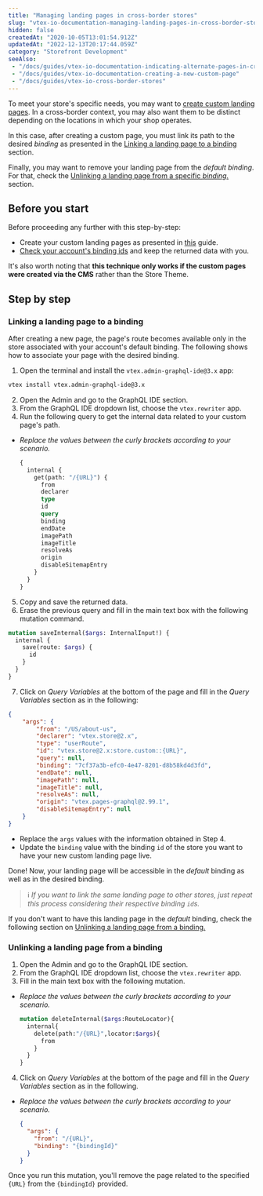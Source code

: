 ```yaml
---
title: "Managing landing pages in cross-border stores"
slug: "vtex-io-documentation-managing-landing-pages-in-cross-border-stores"
hidden: false
createdAt: "2020-10-05T13:01:54.912Z"
updatedAt: "2022-12-13T20:17:44.059Z"
category: "Storefront Development"
seeAlso:
 - "/docs/guides/vtex-io-documentation-indicating-alternate-pages-in-cross-border-stores"
 - "/docs/guides/vtex-io-documentation-creating-a-new-custom-page"
 - "/docs/guides/vtex-io-cross-border-stores"
---
```

To meet your store's specific needs, you may want to [create custom landing pages](https://developers.vtex.com/docs/guides/vtex-io-documentation-creating-a-new-custom-page ). In a cross-border context, you may also want them to be distinct depending on the locations in which your shop operates.

In this case, after creating a custom page, you must link its path to the desired *binding* as presented in the [Linking a landing page to a binding](#linking-a-landing-page-to-a-binding) section.

Finally, you may want to remove your landing page from the *default binding*. For that, check the [Unlinking a landing page from a specific *binding*.](#unlinking-a-landing-page-from-a-binding) section.

## Before you start

Before proceeding any further with this step-by-step:

- Create your custom landing pages as presented in [this](https://developers.vtex.com/docs/guides/vtex-io-documentation-creating-a-new-custom-page) guide.
- [Check your account's binding ids](https://developers.vtex.com/docs/guides/checking-your-stores-binding-id) and keep the returned data with you.

It's also worth noting that **this technique only works if the custom pages were created via the CMS** rather than the Store Theme.

## Step by step

### Linking a landing page to a binding

After creating a new page, the page's route becomes available only in the store associated with your account's default binding. The following shows how to associate your page with the desired binding.

1. Open the terminal and install the `vtex.admin-graphql-ide@3.x` app:
  
  ```sh
  vtex install vtex.admin-graphql-ide@3.x
  ```

2. Open the Admin and go to the GraphQL IDE section.
3. From the GraphQL IDE dropdown list, choose the `vtex.rewriter` app.
4. Run the following query to get the internal data related to your custom page's path.

- *Replace the values between the curly brackets according to your scenario.*

  ```graphql
  {
    internal {
      get(path: "/{URL}") {
        from
        declarer
        type
        id
        query
        binding
        endDate
        imagePath
        imageTitle
        resolveAs
        origin
        disableSitemapEntry
      }
    }
  }
  ```

5. Copy and save the returned data.
6. Erase the previous query and fill in the main text box with the following mutation command.

``` graphql
mutation saveInternal($args: InternalInput!) {
  internal {
    save(route: $args) {
      id
    }
  }
}
```

7. Click on *Query Variables* at the bottom of the page and fill in the *Query Variables* section as in the following:

``` json
{
    "args": {
        "from": "/US/about-us",
        "declarer": "vtex.store@2.x",
        "type": "userRoute",
        "id": "vtex.store@2.x:store.custom::{URL}",
        "query": null,
        "binding": "7cf37a3b-efc0-4e47-8201-d8b58kd4d3fd",
        "endDate": null,
        "imagePath": null,
        "imageTitle": null,
        "resolveAs": null,
        "origin": "vtex.pages-graphql@2.99.1",
        "disableSitemapEntry": null
    }
}
```

- Replace the `args` values with the information obtained in Step 4.
- Update the `binding` value with the binding `id` of the store you want to have your new custom landing page live.

Done! Now, your landing page will be accessible in the *default* binding as well as in the desired binding.

> ℹ *If you want to link the same landing page to other stores, just repeat this process considering their respective binding `id`s.*

If you don't want to have this landing page in the *default* binding, check the following section on [Unlinking a landing page from a binding.](#unlinking-a-landing-page-from-a-binding)

### Unlinking a landing page from a binding

1. Open the Admin and go to the GraphQL IDE section.
2. From the GraphQL IDE dropdown list, choose the `vtex.rewriter` app.
3. Fill in the main text box with the following mutation.

- *Replace the values between the curly brackets according to your scenario.*

  ```graphql
  mutation deleteInternal($args:RouteLocator){
    internal{
      delete(path:"/{URL}",locator:$args){
        from
      }
    }
  }
  ```

4. Click on *Query Variables* at the bottom of the page and fill in the *Query Variables* section as in the following.

- *Replace the values between the curly brackets according to your scenario.*

  ```json
  {
    "args": {
      "from": "/{URL}",
      "binding": "{bindingId}"
    }
  }
  ```
  
Once you run this mutation, you'll remove the page related to the specified `{URL}` from the `{bindingId}` provided.
